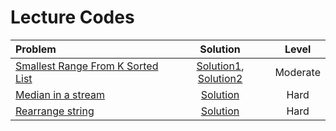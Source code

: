 # Lecture Codes

|  Problem  |  Solution  |  Level  |
|:----------|:----------:|:-------:|
|  [Smallest Range From K Sorted List](https://www.naukri.com/code360/problems/smallest-range-from-k-sorted-list_1069356)  |  [Solution1](), [Solution2]()  |  Moderate  |
|  [Median in a stream](https://www.naukri.com/code360/problems/median-in-a-stream_975268)  |  [Solution]()  |  Hard  |
|  [Rearrange string](https://www.naukri.com/code360/problems/rearrange-string_982765)  |  [Solution]()  |  Hard  |